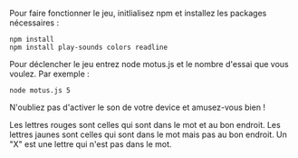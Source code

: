 Pour faire fonctionner le jeu, initlialisez npm et  installez les packages nécessaires :
```
npm install
npm install play-sounds colors readline
```
Pour déclencher le jeu entrez node motus.js et le nombre d'essai que vous voulez. Par exemple :
```
node motus.js 5
```
N'oubliez pas d'activer le son de votre device et amusez-vous bien !

Les lettres rouges sont celles qui sont dans le mot et au bon endroit.
Les lettres jaunes sont celles qui sont dans le mot mais pas au bon endroit.
Un "X" est une lettre qui n'est pas dans le mot. 
